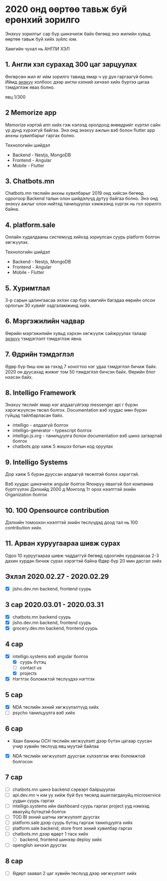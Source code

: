 # 2020 онд өөртөө тавьж буй ерөнхий зорилго

Энэхүү зорилгыг сар бүр шинэчилж байх бөгөөд энэ жилийн хувьд өөртөө тавьж буй хийх зүйлс юм.

Хамгийн чухал нь АНГЛИ ХЭЛ

## 1. Англи хэл сурахад 300 цаг зарцуулах 

Өнгөрсөн жил яг ийм зорилго тавиад ямар ч үр дүн гаргаагүй болно.
Иймд [энэхүү](../100dayofx/english)
 холбоос дээр англи хэлний хичээл хийх бүртээ цагаа тэмдэглэж явах болно.

явц 1/300

## 2 Memorize app

Memorize нэртэй апп хийх гэж нэлээд оролдоод өнөөдрийг хүртэл сайн үр дүнд хүрээгүй байгаа. Энэ онд энэхүү ажлын вэб болон flutter app анхны хувилбарыг гаргах болно.

Технологийн шийдэл 
- Backend - Nestjs, MongoDB
- Frontend - Angular
- Mobile - Flutter

## 3. Chatbots.mn

Chatbots.mn төслийн анхны хувилбарыг 2019 онд хийсэн бөгөөд одоогоор Backend талын олон шийдэлүүд дутуу байгаа болно. Энэ онд энэхүү ажлыг олон нийтэд танилцуулах хэмжээнд хүргэх нь гол зорилго байна.

## 4. platform.sale

Онлайн худалдааны системүүд хийхэд зориулсан суурь platform болгон хөгжүүлэх.

Технологийн шийдэл 
- Backend - Nestjs, MongoDB
- Frontend - Angular
- Mobile - Flutter

## 5. Хуримтлал 

3-р сарын цалингаасаа эхлэн сар бүр хамгийн багадаа өөрийн олсон орлогын 30 хувийг хадгаламжинд хийх.

## 6. Мэргэжилийн чадвар

Өөрийн мэргэжилийн хувьд хэрхэн хөгжүүлж сайжруулах талаар [энэхүү](../100dayofx/code) тэмдэглэлт тэмдэглэж явна.

## 7. Өдрийн тэмдэглэл

Өдөр бүр биш юм аа гэхэд 7 хоногтоо нэг удаа тэмдэглэл бичиж байх. 2020 он дуусахад жижиг том 50 тэмдэглэл бичсэн байх. Өөрийн блог нээсэн байх.

## 8. Intelligo Framework

Энэхүү төслийг ямар нэг алдаагүйгээр messenger api г бүрэн хэрэгжүүлсэн төсөл болгох. 
Documentation вэб хуудас мөн бүрэн гүйцэд тайлбарласан байх. 

- intelligo - алдаагүй болгох
- intelligo-generator - typescript болгох
- intelligo.js.org - танилцуулга болон documentation вэб шинэ загвартай болгох
- chatbots дор хаяж 5 жишээ ботын код оруулах

## 9. Intelligo Systems 

Дор хаяж 5 бүрэн дууссан алдаагүй төсөлтэй болох хэрэгтэй.

Вэб хуудас шинэчилж angular болгох
Японруу явахгүй бол компаниа бүртгүүлэх
Дэлхийд 2000 д Монголд 1т орох нээлттэй эхийн Organization болгох

## 10. 100 Opensource contribution 

Дэлхийн томоохон нээлттэй эхийн төслүүдэд доод тал нь 100 contribution хийх.

## 11. Арван хуруугаараа шивж сурах

Одоо 10 хуруугаараа шивж чаддаггүй бөгөөд одоогийн хурднаасаа 2-3 дахин хурдан бичиж сурах хэрэгтэй байна
Өдөр бүр 20 мин дасгал хийх

## Эхлэл 2020.02.27 - 2020.02.29

- [x] jisho.dev.mn backend, frontend суурь

## 3 сар 2020.03.01 - 2020.03.31

- [x] chatbots.mn backend суурь
- [x] jisho.dev.mn backend, frontend суурь
- [x] grocery.dev.mn backend, frontend суурь

## 4 сар

- [x] intelligo.systems вэб angular болгох
    - [x] суурь бүтэц 
    - [ ] contact us 
    - [x] projects
- [x] Нэгтгэх боломжтой төслүүдээ нэгтгэх

## 5 сар

- [x] NDA төслийн эхний хөгжүүлэлтүүд хийх
- [ ] psycho танилцуулга вэб хийх

## 6 сар

- Хаан банкны OCH төслийн хөгжүүлэлт дээр бүтэн цагаар суусан учир хувийн төслүүд явц муутай байлаа
- [x] NDA төслийн хөгжүүлэлт дуусгаж хүлээлгэж өгөх боломжтой болгосон

## 7 сар

- [ ] chatbots.mn шинэ backend сэрвэрт байршуулах
- [ ] api.dev.mn ч юм уу хийж буй бүх төсөлд ашиглагдахуйц microservice уудын суурь гаргах
- [ ] intelligo.systems ийн dashboard суурь гаргах project ууд нэмээд явахуйц бүтэцтэй болгох
- [ ] TOD BI эхний шатны хөгжүүлэлт дуусгах
- [ ] platform.sale дээр суурь бүтэц гаргаж танилцуулга хийх
- [ ] platform.sale backend, store front эхний хувилбар гаргах
- [ ] chatbots.mn дээр өдөрт 1 таск хийх
    - [ ] backend, frontend шинээр deploy хийх
- [ ] openglish хичээл дуусгах

## 8 сар

- [ ] Өдөрт заавал 2 цаг хувийн төслүүд дээр хөгжүүлэлт хийх



